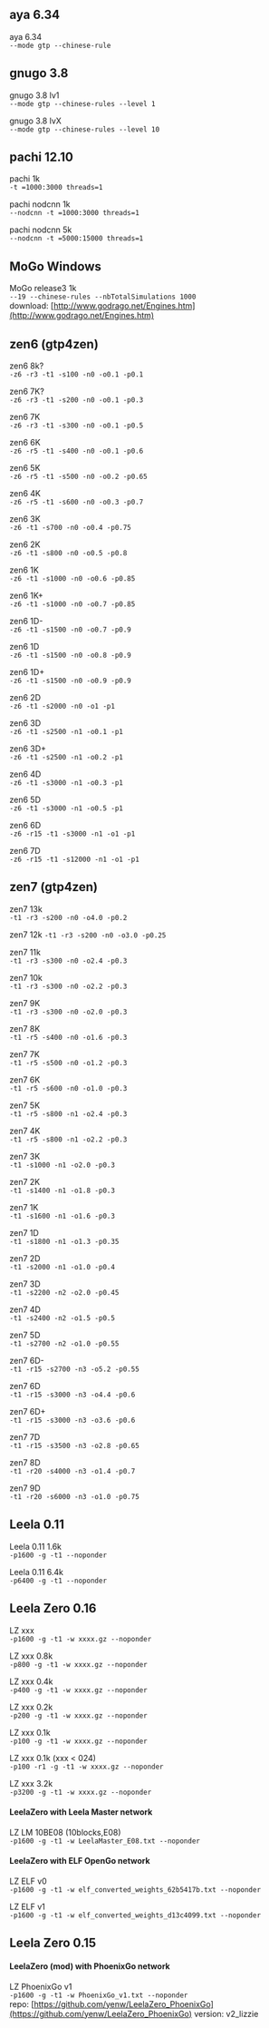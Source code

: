 ## aya 6.34 ##

aya 6.34  
`--mode gtp --chinese-rule`

## gnugo 3.8 ##

gnugo 3.8 lv1  
`--mode gtp --chinese-rules --level 1`

gnugo 3.8 lvX  
`--mode gtp --chinese-rules --level 10`

## pachi 12.10 ##

pachi 1k  
`-t =1000:3000 threads=1`

pachi nodcnn 1k  
`--nodcnn -t =1000:3000 threads=1`

pachi nodcnn 5k  
`--nodcnn -t =5000:15000 threads=1`

## MoGo Windows ##

MoGo release3 1k  
`--19 --chinese-rules --nbTotalSimulations 1000`  
download: [http://www.godrago.net/Engines.htm](http://www.godrago.net/Engines.htm)

## zen6 (gtp4zen) ##

zen6 8k?  
`-z6 -r3 -t1 -s100 -n0 -o0.1 -p0.1`

zen6 7K?  
`-z6 -r3 -t1 -s200 -n0 -o0.1 -p0.3`

zen6 7K  
`-z6 -r3 -t1 -s300 -n0 -o0.1 -p0.5`

zen6 6K  
`-z6 -r5 -t1 -s400 -n0 -o0.1 -p0.6`

zen6 5K  
`-z6 -r5 -t1 -s500 -n0 -o0.2 -p0.65`

zen6 4K  
`-z6 -r5 -t1 -s600 -n0 -o0.3 -p0.7`

zen6 3K  
`-z6 -t1 -s700 -n0 -o0.4 -p0.75`

zen6 2K  
`-z6 -t1 -s800 -n0 -o0.5 -p0.8`

zen6 1K  
`-z6 -t1 -s1000 -n0 -o0.6 -p0.85`

zen6 1K+  
`-z6 -t1 -s1000 -n0 -o0.7 -p0.85`

zen6 1D-  
`-z6 -t1 -s1500 -n0 -o0.7 -p0.9`

zen6 1D  
`-z6 -t1 -s1500 -n0 -o0.8 -p0.9`

zen6 1D+  
`-z6 -t1 -s1500 -n0 -o0.9 -p0.9`

zen6 2D  
`-z6 -t1 -s2000 -n0 -o1 -p1`

zen6 3D  
`-z6 -t1 -s2500 -n1 -o0.1 -p1`

zen6 3D+  
`-z6 -t1 -s2500 -n1 -o0.2 -p1`

zen6 4D  
`-z6 -t1 -s3000 -n1 -o0.3 -p1`

zen6 5D  
`-z6 -t1 -s3000 -n1 -o0.5 -p1`

zen6 6D  
`-z6 -r15 -t1 -s3000 -n1 -o1 -p1`

zen6 7D  
`-z6 -r15 -t1 -s12000 -n1 -o1 -p1`

## zen7 (gtp4zen) ##

zen7 13k  
`-t1 -r3 -s200 -n0 -o4.0 -p0.2`

zen7 12k
`-t1 -r3 -s200 -n0 -o3.0 -p0.25`

zen7 11k  
`-t1 -r3 -s300 -n0 -o2.4 -p0.3`

zen7 10k  
`-t1 -r3 -s300 -n0 -o2.2 -p0.3`

zen7 9K  
`-t1 -r3 -s300 -n0 -o2.0 -p0.3`

zen7 8K  
`-t1 -r5 -s400 -n0 -o1.6 -p0.3`

zen7 7K  
`-t1 -r5 -s500 -n0 -o1.2 -p0.3`

zen7 6K  
`-t1 -r5 -s600 -n0 -o1.0 -p0.3`

zen7 5K  
`-t1 -r5 -s800 -n1 -o2.4 -p0.3`

zen7 4K  
`-t1 -r5 -s800 -n1 -o2.2 -p0.3`

zen7 3K  
`-t1 -s1000 -n1 -o2.0 -p0.3`

zen7 2K  
`-t1 -s1400 -n1 -o1.8 -p0.3`

zen7 1K  
`-t1 -s1600 -n1 -o1.6 -p0.3`

zen7 1D  
`-t1 -s1800 -n1 -o1.3 -p0.35`

zen7 2D  
`-t1 -s2000 -n1 -o1.0 -p0.4`

zen7 3D  
`-t1 -s2200 -n2 -o2.0 -p0.45`

zen7 4D  
`-t1 -s2400 -n2 -o1.5 -p0.5`

zen7 5D  
`-t1 -s2700 -n2 -o1.0 -p0.55`

zen7 6D-  
`-t1 -r15 -s2700 -n3 -o5.2 -p0.55`

zen7 6D  
`-t1 -r15 -s3000 -n3 -o4.4 -p0.6`

zen7 6D+  
`-t1 -r15 -s3000 -n3 -o3.6 -p0.6`

zen7 7D  
`-t1 -r15 -s3500 -n3 -o2.8 -p0.65`

zen7 8D  
`-t1 -r20 -s4000 -n3 -o1.4 -p0.7`

zen7 9D  
`-t1 -r20 -s6000 -n3 -o1.0 -p0.75`

## Leela 0.11 ##
Leela 0.11 1.6k  
`-p1600 -g -t1 --noponder`

Leela 0.11 6.4k  
`-p6400 -g -t1 --noponder`

## Leela Zero 0.16 ##

LZ xxx  
`-p1600 -g -t1 -w xxxx.gz --noponder`

LZ xxx 0.8k  
`-p800 -g -t1 -w xxxx.gz --noponder`

LZ xxx 0.4k  
`-p400 -g -t1 -w xxxx.gz --noponder`

LZ xxx 0.2k  
`-p200 -g -t1 -w xxxx.gz --noponder`

LZ xxx 0.1k  
`-p100 -g -t1 -w xxxx.gz --noponder`

LZ xxx 0.1k (xxx < 024)  
`-p100 -r1 -g -t1 -w xxxx.gz --noponder`

LZ xxx 3.2k  
`-p3200 -g -t1 -w xxxx.gz --noponder`

#### LeelaZero with Leela Master network ####

LZ LM 10BE08 (10blocks,E08)  
`-p1600 -g -t1 -w LeelaMaster_E08.txt --noponder`

#### LeelaZero with ELF OpenGo network ####

LZ ELF v0  
`-p1600 -g -t1 -w elf_converted_weights_62b5417b.txt --noponder`

LZ ELF v1  
`-p1600 -g -t1 -w elf_converted_weights_d13c4099.txt --noponder`

## Leela Zero 0.15 ##

#### LeelaZero (mod) with PhoenixGo network ####

LZ PhoenixGo v1  
`-p1600 -g -t1 -w PhoenixGo_v1.txt --noponder`  
repo: [https://github.com/yenw/LeelaZero_PhoenixGo](https://github.com/yenw/LeelaZero_PhoenixGo) version: v2_lizzie
